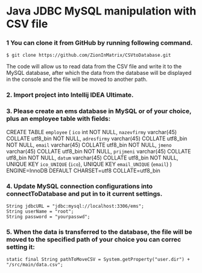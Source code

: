 # Java JDBC MySQL manipulation with CSV file

### 1 You can clone it from GitHub by running following command.

```
$ git clone https://github.com/ZionInMatrix/CSVtoDatabase.git
```
The code will allow us to read data from the CSV file and write it to the MySQL database, after which the data from the database will be displayed in the console and the file will be moved to another path.

### 2. Import project into Intellij IDEA Ultimate.

### 3. Please create an ems database in MySQL or of your choice, plus an employee table with fields: 

CREATE TABLE `employee` (
  `ico` int NOT NULL,
  `nazevfirmy` varchar(45) COLLATE utf8_bin NOT NULL,
  `adresfirmy` varchar(45) COLLATE utf8_bin NOT NULL,
  `email` varchar(45) COLLATE utf8_bin NOT NULL,
  `jmeno` varchar(45) COLLATE utf8_bin NOT NULL,
  `prijmeni` varchar(45) COLLATE utf8_bin NOT NULL,
  `datum` varchar(45) COLLATE utf8_bin NOT NULL,
  UNIQUE KEY `ico_UNIQUE` (`ico`),
  UNIQUE KEY `email_UNIQUE` (`email`)
) ENGINE=InnoDB DEFAULT CHARSET=utf8 COLLATE=utf8_bin

### 4. Update MySQL connection configurations into connectToDatabase and put in to it current settings.

```
String jdbcURL = "jdbc:mysql://localhost:3306/ems";
String userName = "root";
String password = "yourpasswd";
```

### 5. When the data is transferred to the database, the file will be moved to the specified path of your choice you can correc setting it:

```
static final String pathToMoveCSV = System.getProperty("user.dir") + "/src/main/data.csv";
```

